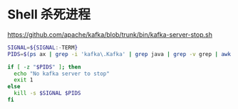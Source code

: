 # Shell 杀死进程

https://github.com/apache/kafka/blob/trunk/bin/kafka-server-stop.sh
```bash
SIGNAL=${SIGNAL:-TERM}
PIDS=$(ps ax | grep -i 'kafka\.Kafka' | grep java | grep -v grep | awk '{print $1}')

if [ -z "$PIDS" ]; then
  echo "No kafka server to stop"
  exit 1
else
  kill -s $SIGNAL $PIDS
fi
```
